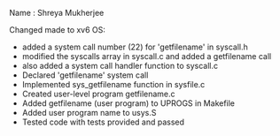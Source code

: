 Name : Shreya Mukherjee

Changed made to xv6 OS:

- added a system call number (22) for 'getfilename' in syscall.h
- modified the syscalls array in syscall.c and added a getfilename call
- also added a system call handler function to syscall.c
- Declared 'getfilename' system call 
- Implemented sys_getfilename function in sysfile.c
- Created user-level program getfilename.c
- Added getfilename (user program) to UPROGS in Makefile
- Added user program name to usys.S 
- Tested code with tests provided and passed
